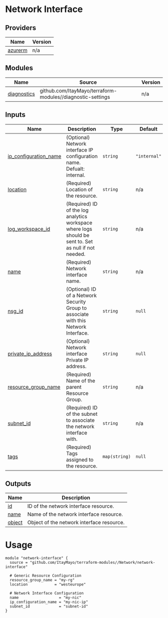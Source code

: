 <!-- BEGIN_TF_DOCS -->
# Network Interface

## Providers

| Name | Version |
|------|---------|
| <a name="provider_azurerm"></a> [azurerm](#provider\_azurerm) | n/a |

## Modules

| Name | Source | Version |
|------|--------|---------|
| <a name="module_diagnostics"></a> [diagnostics](#module\_diagnostics) | github.com/ItayMayo/terraform-modules//diagnostic-settings | n/a |

## Inputs

| Name | Description | Type | Default | Required |
|------|-------------|------|---------|:--------:|
| <a name="input_ip_configuration_name"></a> [ip\_configuration\_name](#input\_ip\_configuration\_name) | (Optional) Network interface IP configuration name. Defualt: internal. | `string` | `"internal"` | no |
| <a name="input_location"></a> [location](#input\_location) | (Required) Location of the resource. | `string` | n/a | yes |
| <a name="input_log_workspace_id"></a> [log\_workspace\_id](#input\_log\_workspace\_id) | (Required) ID of the log analytics workspace where logs should be sent to. Set as null if not needed. | `string` | n/a | yes |
| <a name="input_name"></a> [name](#input\_name) | (Required) Network interface name. | `string` | n/a | yes |
| <a name="input_nsg_id"></a> [nsg\_id](#input\_nsg\_id) | (Optional) ID of a Network Security Group to associate with this Network Interface. | `string` | `null` | no |
| <a name="input_private_ip_address"></a> [private\_ip\_address](#input\_private\_ip\_address) | (Optional) Network interface Private IP address. | `string` | `null` | no |
| <a name="input_resource_group_name"></a> [resource\_group\_name](#input\_resource\_group\_name) | (Required) Name of the parent Resource Group. | `string` | n/a | yes |
| <a name="input_subnet_id"></a> [subnet\_id](#input\_subnet\_id) | (Required) ID of the subnet to associate the network interface with. | `string` | n/a | yes |
| <a name="input_tags"></a> [tags](#input\_tags) | (Required) Tags assigned to the resource. | `map(string)` | `null` | no |

## Outputs

| Name | Description |
|------|-------------|
| <a name="output_id"></a> [id](#output\_id) | ID of the network interface resource. |
| <a name="output_name"></a> [name](#output\_name) | Name of the network interface resource. |
| <a name="output_object"></a> [object](#output\_object) | Object of the network interface resource. |

# Usage

```
module "network-interface" {
  source = "github.com/ItayMayo/terraform-modules//Network/network-interface"

  # Generic Resource Configuration
  resource_group_name = "my-rg"
  location            = "westeurope"

  # Network Interface Configuration
  name                  = "my-nic"
  ip_configuration_name = "my-nic-ip"
  subnet_id             = "subnet-id"
}
```
<!-- END_TF_DOCS -->